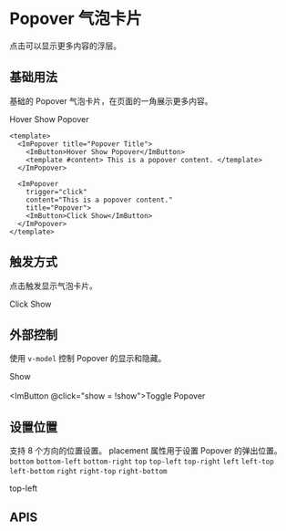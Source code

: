 # Popover 气泡卡片

点击可以显示更多内容的浮层。

<script setup lang="ts">
  import { ref } from 'vue'
 
  const show = ref(false)

  const toggle = () => {
    show.value = !show.value;
  }

</script>

## 基础用法

基础的 Popover 气泡卡片，在页面的一角展示更多内容。

<ImPopover title="Popover Title" style="margin-right:8px;">
    <ImButton>Hover Show Popover</ImButton>
    <template #content> This is a popover content. </template>
  </ImPopover>

```vue
<template>
  <ImPopover title="Popover Title">
    <ImButton>Hover Show Popover</ImButton>
    <template #content> This is a popover content. </template>
  </ImPopover>

  <ImPopover
    trigger="click"
    content="This is a popover content."
    title="Popover">
    <ImButton>Click Show</ImButton>
  </ImPopover>
</template>
```

## 触发方式

点击触发显示气泡卡片。

<ImPopover
    trigger="click"
    content="This is a popover content."
    title="Popover">
<ImButton>Click Show</ImButton>
</ImPopover>

## 外部控制

使用 `v-model` 控制 Popover 的显示和隐藏。

<ImPopover
    trigger="click"
    content="This is a popover content."
    title="Popover" v-model="show">
<span>Show</span>
</ImPopover>
<br />
<br />
<ImButton @click="show = !show">Toggle Popover</ImButton>

## 设置位置

支持 8 个方向的位置设置。
placement 属性用于设置 Popover 的弹出位置。
`bottom` `bottom-left` `bottom-right` `top` `top-left` `top-right` `left` `left-top` `left-bottom` `right` `right-top` `right-bottom`

<ImPopover
    placement="top-left"
    content="This is a popover content."
    title="Popover">
<ImButton>top-left</ImButton>
</ImPopover>

## APIS
